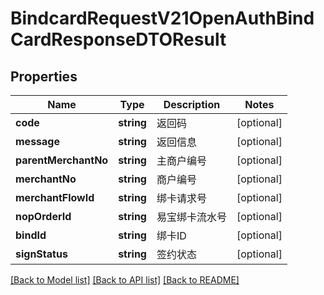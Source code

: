 # BindcardRequestV21OpenAuthBindCardResponseDTOResult

## Properties
Name | Type | Description | Notes
------------ | ------------- | ------------- | -------------
**code** | **string** | 返回码 | [optional] 
**message** | **string** | 返回信息 | [optional] 
**parentMerchantNo** | **string** | 主商户编号 | [optional] 
**merchantNo** | **string** | 商户编号 | [optional] 
**merchantFlowId** | **string** | 绑卡请求号 | [optional] 
**nopOrderId** | **string** | 易宝绑卡流水号 | [optional] 
**bindId** | **string** | 绑卡ID | [optional] 
**signStatus** | **string** | 签约状态 | [optional] 

[[Back to Model list]](../README.md#documentation-for-models) [[Back to API list]](../README.md#documentation-for-api-endpoints) [[Back to README]](../README.md)


